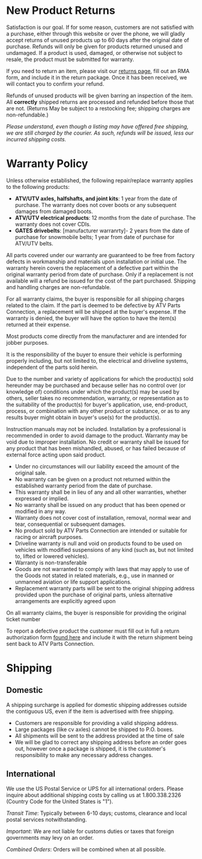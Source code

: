 <a name="returns"></a>New Product Returns
==============================
Satisfaction is our goal. If for some reason, customers are not satisfied with a purchase, either through this website or over the phone, we will gladly accept returns of unused products up to 60 days after the original date of purchase. 
Refunds will only be given for products returned unused and undamaged. If a product is used, damaged, or otherwise not subject to resale, the product must be submitted for warranty.

If you need to return an item, please visit our [returns page](http://store.atvpc.com/t-returns.aspx), fill out an RMA form, and include it in the return package. Once it has been received, we will contact you to confirm your refund.

Refunds of unused products will be given barring an inspection of the item. All **correctly** shipped returns are processed and refunded before those that are not. (Returns May be subject to a restocking fee; shipping charges are non-refundable.)

*Please understand, even though a listing may have offered free shipping, we are still charged by the courier. As such, 
refunds will be issued, less our incurred shipping costs.*


<a name="warranty"></a>Warranty Policy
=======================================

Unless otherwise established, the following repair/replace warranty applies to the following products:

* **ATV/UTV axles, halfshafts, and joint kits**: 1 year from the date of purchase. The warranty does not cover boots or any 
  subsequent damages from damaged boots.
* **ATV/UTV electrical products**: 12 months from the date of purchase. The warranty does not cover CDIs.
* **GATES drivebelts**: [manufacturer warranrty]- 2 years from the date of purchase for snowmobile belts; 1 year from date of purchase for ATV/UTV belts.

All parts covered under our warranty are guaranteed to be free from factory defects in workmanship and materials upon 
installation or initial use. The warranty herein covers the replacement of a defective part within the original warranty 
period from date of purchase. Only if a replacement is not available will a refund be issued for the cost of the 
part purchased. Shipping and handling charges are non-refundable.

For all warranty claims, the buyer is responsible for all shipping charges related to the claim. If the part is deemed to be 
defective by ATV Parts Connection, a replacement will be shipped at the buyer's expense. If the warranty is denied, the 
buyer will have the option to have the item(s) returned at their expense.

Most products come directly from the manufacturer and are intended for jobber purposes.

It is the responsibility of the buyer to ensure their vehicle is performing properly including, but not limited to, the 
electrical and driveline systems, independent of the parts sold herein.

Due to the number and variety of applications for which the product(s) sold hereunder may be purchased and because seller 
has no control over (or knowledge of) conditions under which the product(s) may be used by others, seller takes no 
recommendation, warranty, or representation as to the suitability of the product(s) for buyer's application, use, 
end-product, process, or combination with any other product or substance, or as to any results buyer might obtain in 
buyer's use(s) for the product(s).

Instruction manuals may not be included. Installation by a professional is recommended in order to avoid damage to the 
product. Warranty may be void due to improper installation. No credit or warranty shall be issued for any product that 
has been mishandled, abused, or has failed because of external force acting upon said product.

* Under no circumstances will our liability exceed the amount of the original sale.
* No warranty can be given on a product not returned within the established warranty period from the date of purchase. 
* This warranty shall be in lieu of any and all other warranties, whether expressed or implied.
* No warranty shall be issued on any product that has been opened or modified in any way.
* Warranty does not cover cost of installation, removal, normal wear and tear, consequential or subsequent damages.
* No product sold by ATV Parts Connection are intended or suitable for racing or aircraft purposes.
* Driveline warranty is null and void on products found to be used on vehicles with modified suspensions of any kind (such as, 
  but not limited to, lifted or lowered vehicles).
* Warranty is non-transferable
* Goods are not warranted to comply with laws that may apply to use of the Goods not stated in related materials, 
  e.g., use in manned or unmanned aviation or life support applications.
* Replacement warranty parts will be sent to the original shipping address provided upon the purchase of original 
  parts, unless alternative arrangements are explicitly agreed upon

On all warranty claims, the buyer is responsible for providing the original ticket number</p>

To report a defective product the customer must fill out in full a return authorization form [found here](http://store.atvpc.com/images/document/Web%20RMA.pdf) and include it with the return shipment being sent back to ATV Parts Connection.


<a name="shipping"></a>Shipping
================================

Domestic
--------
A shipping surcharge is applied for domestic shipping addresses outside the contiguous US, even if the item is advertised 
with free shipping.

* Customers are responsible for providing a valid shipping address.
* Large packages (like cv axles) cannot be shipped to P.O. boxes.
* All shipments will be sent to the address provided at the time of sale
* We will be glad to correct any shipping address before an order goes out, however once a package is shipped, it is the customer's responsibility to make any necessary address changes.

International
-------------
We use the US Postal Service or UPS for all international orders. Please inquire about additional shipping costs by 
calling us at 1.800.338.2326 (Country Code for the United States is "1").

*Transit Time*: Typically between 6-10 days; customs, clearance and local postal services notwithstanding.

*Important*: We are not liable for customs duties or taxes that foreign governments may levy on an order.

*Combined Orders*: Orders will be combined when at all possible.
